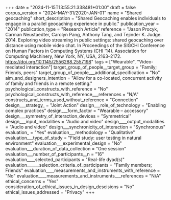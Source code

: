 +++
date = "2024-11-15T13:55:21.338481+01:00"
draft = false
corpus_version = "2024-MAY-31/2020-JAN-01"
name = "Shared geocaching"
short_description = "Shared Geocaching enables individuals to engage in a parallel geocaching experience in public."
publication_year = "2014"
publication_type = "Research Article"
reference = "Jason Procyk, Carman Neustaedter, Carolyn Pang, Anthony Tang, and Tejinder K. Judge. 2014. Exploring video streaming in public settings: shared geocaching over distance using mobile video chat. In Proceedings of the SIGCHI Conference on Human Factors in Computing Systems (CHI '14). Association for Computing Machinery, New York, NY, USA, 2163–2172. https://doi.org/10.1145/2556288.2557198"
tags = ["Wearable", "Video-mediated interaction"]
target_group_of_people__target_group = "Family; Friends, peers"
target_group_of_people___additional_specification = "No"
aim_and_designers_intention = "Allow for a co-located, concurrent activity of family and friends in a remote setting."
psychological_constructs_with_reference = "No"
psychological_constructs_with_reference___references = "N/A"
constructs_and_terms_used_without_reference = "Connection"
design___strategy_ = "Joint Action"
design___role_of_technology = "Enabling complex practices"
design___form_factor = "Wearable – accessory"
design___symmetry_of_interaction_devices = "Symmetrical"
design___input_modalities = "Audio and video"
design____output_modalities = "Audio and video"
design___synchronicity_of_interaction = "Synchronous"
evaluation_ = "Yes"
evaluation___methodology = "Qualitative"
evaluation___type_of_study = "Field study: user testing in natural environment"
evaluation___experimental_design = "No"
evaluation___duration_of_data_collection = "One session"
evaluation___number_of_participants__n = "16"
evaluation____selected_participants = "Real-life dyad(s)"
evaluation______selection_criteria_of_participants = "Family members; Friends"
evaluation____measurements_and_instruments_with_reference = "No"
evaluation____measurements_and_instruments___references = "N/A"
ethical_concerns = "Yes"
consideration_of_ethical_issues_in_design_descisions = "No"
ethical_issues_addressed = "Privacy"
+++
